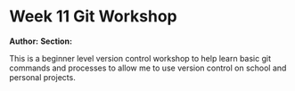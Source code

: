 # Week 11 Git Workshop
**Author:** <Liz Holter>
**Section:** <Section B>

This is a beginner level version control workshop to help learn basic git commands and processes to allow me to use version control on school and personal projects.
